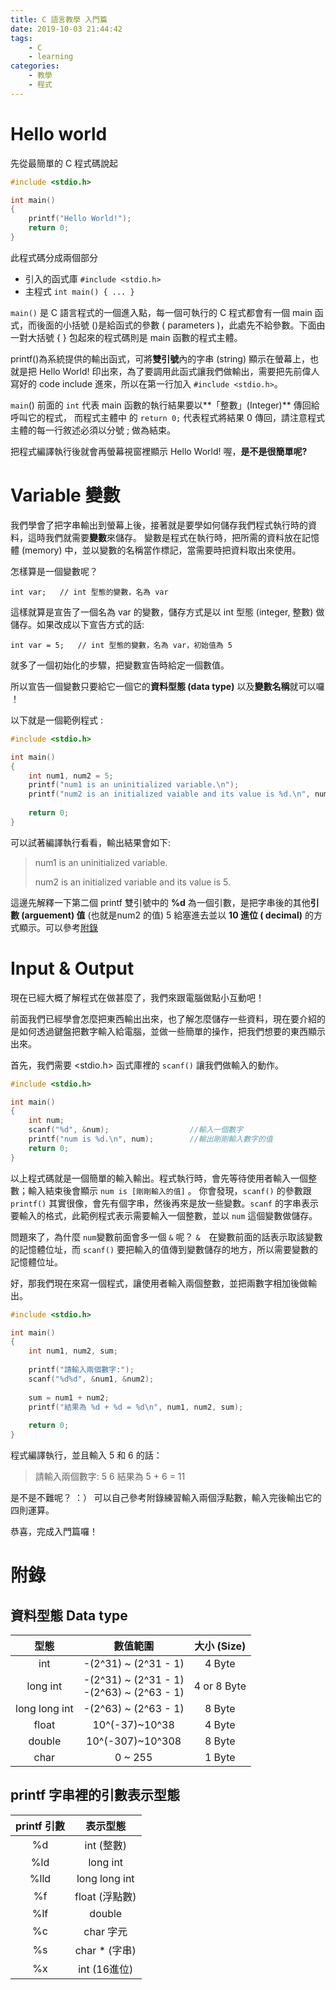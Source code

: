 ```yaml
---
title: C 語言教學 入門篇
date: 2019-10-03 21:44:42
tags: 
	- C
	- learning
categories:
	- 教學
	- 程式
---
```


# Hello world

先從最簡單的 C 程式碼說起

```c
#include <stdio.h>

int main()
{
    printf("Hello World!");
    return 0;
}
```

此程式碼分成兩個部分

* 引入的函式庫 `#include <stdio.h>`
* 主程式 `int main() { ... }`

`main()` 是 C 語言程式的一個進入點，每一個可執行的 C 程式都會有一個 main 函式，而後面的小括號 ()是給函式的參數 ( parameters )，此處先不給參數。下面由一對大括號 { } 包起來的程式碼則是 main 函數的程式主體。

printf()為系統提供的輸出函式，可將**雙引號**內的字串 (string) 顯示在螢幕上，也就是把 Hello World! 印出來，為了要調用此函式讓我們做輸出，需要把先前偉人寫好的 code include 進來，所以在第一行加入 `#include <stdio.h>`。

`main`() 前面的 `int` 代表 main 函數的執行結果要以**「整數」(Integer)** 傳回給呼叫它的程式， 而程式主體中
的 `return 0;` 代表程式將結果 0 傳回，請注意程式主體的每一行敘述必須以分號 ; 做為結束。

把程式編譯執行後就會再螢幕視窗裡顯示 Hello World! 喔，**是不是很簡單呢?**





# Variable 變數

我們學會了把字串輸出到螢幕上後，接著就是要學如何儲存我們程式執行時的資料，這時我們就需要**變數**來儲存。 變數是程式在執行時，把所需的資料放在記憶體 (memory) 中，並以變數的名稱當作標記，當需要時把資料取出來使用。



怎樣算是一個變數呢？

`int var;	// int 型態的變數，名為 var`

這樣就算是宣告了一個名為 var 的變數，儲存方式是以 int 型態 (integer, 整數) 做儲存。如果改成以下宣告方式的話:

`int var = 5; 	// int 型態的變數，名為 var，初始值為 5`

就多了一個初始化的步驟，把變數宣告時給定一個數值。

所以宣告一個變數只要給它一個它的**資料型態 (data type)** 以及**變數名稱**就可以囉 ！



以下就是一個範例程式 :

```c
#include <stdio.h>

int main()
{
    int num1, num2 = 5;
    printf("num1 is an uninitialized variable.\n");
    printf("num2 is an initialized vaiable and its value is %d.\n", num2);
    
    return 0;
}
```

可以試著編譯執行看看，輸出結果會如下:

> num1 is an uninitialized variable.
>
> num2 is an initialized variable and its value is 5.



這邊先解釋一下第二個 printf 雙引號中的 **%d** 為一個引數，是把字串後的其他**引數 (arguement) 值** (也就是num2 的值) 5 給塞進去並以 **10 進位 ( decimal)** 的方式顯示。可以參考[附錄](#附錄)





# Input & Output

現在已經大概了解程式在做甚麼了，我們來跟電腦做點小互動吧！

前面我們已經學會怎麼把東西輸出出來，也了解怎麼儲存一些資料，現在要介紹的是如何透過鍵盤把數字輸入給電腦，並做一些簡單的操作，把我們想要的東西顯示出來。

首先，我們需要 <stdio.h> 函式庫裡的 `scanf()` 讓我們做輸入的動作。

```c
#include <stdio.h>

int main()
{
    int num;
    scanf("%d", &num);					//輸入一個數字
    printf("num is %d.\n", num);		//輸出剛剛輸入數字的值
    return 0;
}
```

以上程式碼就是一個簡單的輸入輸出。程式執行時，會先等待使用者輸入一個整數；輸入結束後會顯示 `num is [剛剛輸入的值]` 。
你會發現，`scanf()` 的參數跟 `printf()` 其實很像，會先有個字串，然後再來是放一些變數。`scanf` 的字串表示要輸入的格式，此範例程式表示需要輸入一個整數，並以 `num` 這個變數做儲存。



問題來了，為什麼 `num`變數前面會多一個 `&` 呢​？​ 
`&`　在變數前面的話表示取該變數的記憶體位址，而 `scanf()` 要把輸入的值傳到變數儲存的地方，所以需要變數的記憶體位址。

好，那我們現在來寫一個程式，讓使用者輸入兩個整數，並把兩數字相加後做輸出。

```c
#include <stdio.h>

int main()
{
    int num1, num2, sum;
    
    printf("請輸入兩個數字:");
    scanf("%d%d", &num1, &num2);
    
    sum = num1 + num2;
    printf("結果為 %d + %d = %d\n", num1, num2, sum);
	
    return 0;    
}
```

程式編譯執行，並且輸入 5 和 6 的話：

> 請輸入兩個數字: 5 6
> 結果為 5 + 6 = 11

是不是不難呢？ ：）
可以自己參考附錄練習輸入兩個浮點數，輸入完後輸出它的四則運算。

恭喜，完成入門篇囉！



# 附錄

## 資料型態 Data type

|     型態      |                    數值範圍                    | 大小 (Size) |
| :-----------: | :--------------------------------------------: | :---------: |
|      int      |              -(2^31) ~ (2^31 - 1)              |   4 Byte    |
|   long int    | -(2^31) ~ (2^31 - 1)<br />-(2^63) ~ (2^63 - 1) | 4 or 8 Byte |
| long long int |              -(2^63) ~ (2^63 - 1)              |   8 Byte    |
|     float     |                 10^(-37)~10^38                 |   4 Byte    |
|    double     |                10^(-307)~10^308                |   8 Byte    |
|     char      |                    0 ~ 255                     |   1 Byte    |



## printf 字串裡的引數表示型態 

| printf 引數 |    表示型態    |
| :---------: | :------------: |
|     %d      |   int (整數)   |
|     %ld     |    long int    |
|    %lld     | long long int  |
|     %f      | float (浮點數) |
|     %lf     |     double     |
|     %c      |   char 字元    |
|     %s      | char * (字串)  |
|     %x      |  int (16進位)  |

